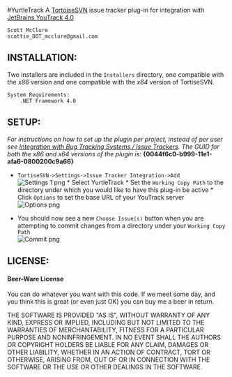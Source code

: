 #YurtleTrack
A [TortoiseSVN](http://tortoisesvn.net/ "TortoiseSVN") issue tracker plug-in for integration with [JetBrains YouTrack 4.0](http://www.jetbrains.com/youtrack/ "YouTrack")  

    Scott McClure
    scottie_DOT_mcclure@gmail.com

## INSTALLATION:
Two installers are included in the `Installers` directory, one compatible with the *x86* version and one compatible with the *x64* version of TortiseSVN.

    System Requirements:
	    .NET Framework 4.0
	
## SETUP:

*For instructions on how to set up the plugin per project, instead of per user see [Integration with Bug Tracking Systems / Issue Trackers](http://tortoisesvn.net/docs/release/TortoiseSVN_en/tsvn-dug-bugtracker.html "TortoiseSVN"). The GUID for both the x86 and x64 versions of the plugin is:* **{0044f6c0-b999-11e1-afa6-0800200c9a66}**  
   
   
*    `TortiseSVN->Settings->Issue Tracker Integration->Add`  
![Settings 1 png](https://github.com/scottiemc7/YurtleTrack/raw/master/README_img/Settings1.png "Issue Tracker Integration->Add")
    *    Select YurtleTrack
    *    Set the `Working Copy Path` to the directory under which you would like to have this plug-in be active
    *    Click `Options` to set the base URL of your YouTrack server  
![Options png](https://github.com/scottiemc7/YurtleTrack/raw/master/README_img/Settings2.png "Options")

*    You should now see a new `Choose Issue(s)` button when you are attempting to commit changes from a directory under your `Working Copy Path`  
![Commit png](https://github.com/scottiemc7/YurtleTrack/raw/master/README_img/Commit.png "Commit")

## LICENSE:
#### Beer-Ware License

You can do whatever you want with this code. If we meet some day, and you think
this is great (or even just OK) you can buy me a beer in return.

THE SOFTWARE IS PROVIDED "AS IS", WITHOUT WARRANTY OF ANY KIND, EXPRESS OR
IMPLIED, INCLUDING BUT NOT LIMITED TO THE WARRANTIES OF MERCHANTABILITY,
FITNESS FOR A PARTICULAR PURPOSE AND NONINFRINGEMENT. IN NO EVENT SHALL THE
AUTHORS OR COPYRIGHT HOLDERS BE LIABLE FOR ANY CLAIM, DAMAGES OR OTHER
LIABILITY, WHETHER IN AN ACTION OF CONTRACT, TORT OR OTHERWISE, ARISING FROM,
OUT OF OR IN CONNECTION WITH THE SOFTWARE OR THE USE OR OTHER DEALINGS IN
THE SOFTWARE.
